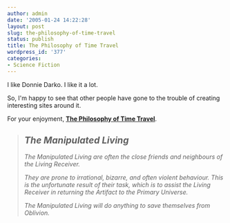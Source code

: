 ```yaml
---
author: admin
date: '2005-01-24 14:22:28'
layout: post
slug: the-philosophy-of-time-travel
status: publish
title: The Philosophy of Time Travel
wordpress_id: '377'
categories:
- Science Fiction
---
```

I like Donnie Darko. I like it a lot. 

So, I'm happy to see that other people have gone to the trouble of creating interesting sites around it.

For your enjoyment, <b><a href="http://www.tangent-universe.org/dump/time_travel.html">The Philosophy of Time Travel</a></b>.<blockquote><i><h2>The Manipulated Living</h2>The Manipulated Living are often the close friends and neighbours of the Living Receiver.

They are prone to irrational, bizarre, and often violent behaviour.
This is the unfortunate result of their task, which is to assist the
Living Receiver in returning the Artifact to the Primary Universe.

The Manipulated Living will do anything to save themselves from Oblivion.</i></blockquote>
